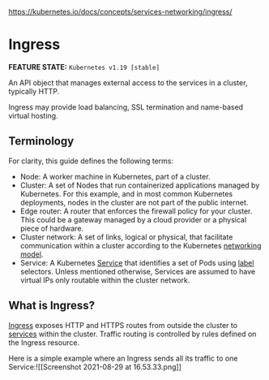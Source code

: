 https://kubernetes.io/docs/concepts/services-networking/ingress/

# Ingress

**FEATURE STATE:** `Kubernetes v1.19 [stable]`

An API object that manages external access to the services in a cluster, typically HTTP.

Ingress may provide load balancing, SSL termination and name-based virtual hosting.

## Terminology[](https://kubernetes.io/docs/concepts/services-networking/ingress/#terminology)

For clarity, this guide defines the following terms:

-   Node: A worker machine in Kubernetes, part of a cluster.
-   Cluster: A set of Nodes that run containerized applications managed by Kubernetes. For this example, and in most common Kubernetes deployments, nodes in the cluster are not part of the public internet.
-   Edge router: A router that enforces the firewall policy for your cluster. This could be a gateway managed by a cloud provider or a physical piece of hardware.
-   Cluster network: A set of links, logical or physical, that facilitate communication within a cluster according to the Kubernetes [networking model](https://kubernetes.io/docs/concepts/cluster-administration/networking/).
-   Service: A Kubernetes [Service](https://kubernetes.io/docs/concepts/services-networking/service/) that identifies a set of Pods using [label](https://kubernetes.io/docs/concepts/overview/working-with-objects/labels) selectors. Unless mentioned otherwise, Services are assumed to have virtual IPs only routable within the cluster network.

## What is Ingress?[](https://kubernetes.io/docs/concepts/services-networking/ingress/#what-is-ingress)

[Ingress](https://kubernetes.io/docs/reference/generated/kubernetes-api/v1.22/#ingress-v1-networking-k8s-io) exposes HTTP and HTTPS routes from outside the cluster to [services](https://kubernetes.io/docs/concepts/services-networking/service/) within the cluster. Traffic routing is controlled by rules defined on the Ingress resource.

Here is a simple example where an Ingress sends all its traffic to one Service:![[Screenshot 2021-08-29 at 16.53.33.png]]